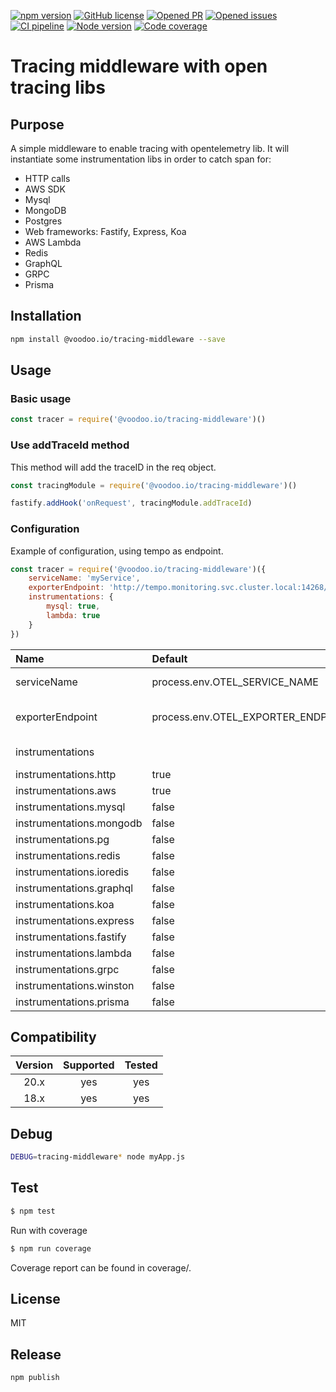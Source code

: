 [![npm version](https://badge.fury.io/js/%40voodoo.io%2Ftracing-middleware.svg)](https://badge.fury.io/js/%40voodoo.io%2Ftracing-middleware)
[![GitHub license](https://img.shields.io/github/license/VoodooTeam/tracing-middleware.svg)](https://github.com/VoodooTeam/tracing-middleware/blob/master/LICENSE)
[![Opened PR](https://img.shields.io/github/issues-pr-raw/VoodooTeam/tracing-middleware.svg)](https://github.com/VoodooTeam/tracing-middleware/pulls)
[![Opened issues](https://img.shields.io/github/issues/VoodooTeam/tracing-middleware.svg)](https://github.com/VoodooTeam/tracing-middleware/issues)
[![CI pipeline](https://github.com/VoodooTeam/tracing-middleware/workflows/Node.js%20CI/badge.svg)](https://github.com/VoodooTeam/tracing-middleware/actions?query=workflow%3A%22Node.js+CI%22)
[![Node version](https://img.shields.io/node/v-lts/%40voodoo.io%2Ftracing-middleware.svg)](https://github.com/VoodooTeam/tracing-middleware)
[![Code coverage](https://codecov.io/gh/VoodooTeam/tracing-middleware/branch/master/graph/badge.svg)](https://codecov.io/gh/VoodooTeam/tracing-middleware)

# Tracing middleware with open tracing libs

## Purpose

A simple middleware to enable tracing with opentelemetry lib.
It will instantiate some instrumentation libs in order to catch span for:
* HTTP calls
* AWS SDK
* Mysql
* MongoDB
* Postgres
* Web frameworks: Fastify, Express, Koa
* AWS Lambda
* Redis
* GraphQL
* GRPC
* Prisma

## Installation

```bash
npm install @voodoo.io/tracing-middleware --save
```

## Usage

### Basic usage
```javascript
const tracer = require('@voodoo.io/tracing-middleware')()
```

### Use addTraceId method
This method will add the traceID in the req object.
```javascript
const tracingModule = require('@voodoo.io/tracing-middleware')()

fastify.addHook('onRequest', tracingModule.addTraceId)
```

### Configuration
Example of configuration, using tempo as endpoint.
```javascript
const tracer = require('@voodoo.io/tracing-middleware')({
    serviceName: 'myService',
    exporterEndpoint: 'http://tempo.monitoring.svc.cluster.local:14268/api/traces',
    instrumentations: {
        mysql: true,
        lambda: true
    }
})
```

| Name                       | Default                            | Description                 |
|:---------------------------|:-----------------------------------|:----------------------------|
| serviceName                | process.env.OTEL_SERVICE_NAME      | Your service's name         |
| exporterEndpoint           | process.env.OTEL_EXPORTER_ENDPOINT | The opentelemetry endpoint  |
| instrumentations           |                                    | List of instrumentations    |
| instrumentations.http      | true                               |                             |
| instrumentations.aws       | true                               |                             |
| instrumentations.mysql     | false                              |                             |
| instrumentations.mongodb   | false                              |                             |
| instrumentations.pg        | false                              |                             |
| instrumentations.redis     | false                              |                             |
| instrumentations.ioredis   | false                              |                             |
| instrumentations.graphql   | false                              |                             |
| instrumentations.koa       | false                              |                             |
| instrumentations.express   | false                              |                             |
| instrumentations.fastify   | false                              |                             |
| instrumentations.lambda    | false                              |                             |
| instrumentations.grpc      | false                              |                             |
| instrumentations.winston   | false                              |                             |
| instrumentations.prisma    | false                              |                             |

## Compatibility


| Version       | Supported     | Tested         |
|:-------------:|:-------------:|:--------------:|
| 20.x          | yes           | yes            |
| 18.x          | yes           | yes            |

## Debug
```bash
DEBUG=tracing-middleware* node myApp.js
```

## Test

```bash
$ npm test
```

Run with coverage

```bash
$ npm run coverage
```

Coverage report can be found in coverage/.

## License

MIT

## Release 

```bash
npm publish
```
